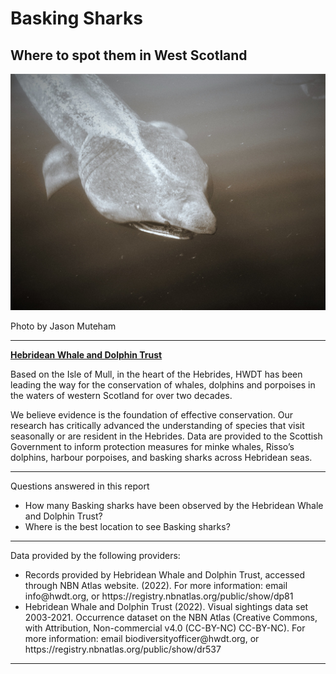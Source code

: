 # Basking Sharks #


## Where to spot them in West Scotland ##

![Basking Shark](images/basking_shark.jpg)

Photo by Jason Muteham
 
---

[**Hebridean Whale and Dolphin Trust**](https://www.hwdt.org)

Based on the Isle of Mull, in the heart of the Hebrides, HWDT has been leading the way for the conservation of whales, dolphins and porpoises in the waters of western Scotland for over two decades.

We believe evidence is the foundation of effective conservation. Our research has critically advanced the understanding of species that visit seasonally or are resident in the Hebrides. Data are provided to the Scottish Government to inform protection measures for minke whales, Risso’s dolphins, harbour porpoises, and basking sharks across Hebridean seas.

---

Questions answered in this report 

- How many Basking sharks have been observed by the Hebridean Whale and Dolphin Trust?
- Where is the best location to see Basking sharks?

--- 

Data provided by the following providers:<br>

<ul><li>Records provided by Hebridean Whale and Dolphin Trust, accessed through NBN Atlas website. (2022). For more information: email info@hwdt.org, or https://registry.nbnatlas.org/public/show/dp81</li><li>Hebridean Whale and Dolphin Trust (2022). Visual sightings data set 2003-2021. Occurrence dataset on the NBN Atlas (Creative Commons, with Attribution, Non-commercial v4.0 (CC-BY-NC) CC-BY-NC). For more information: email biodiversityofficer@hwdt.org, or https://registry.nbnatlas.org/public/show/dr537</li></ul>

---